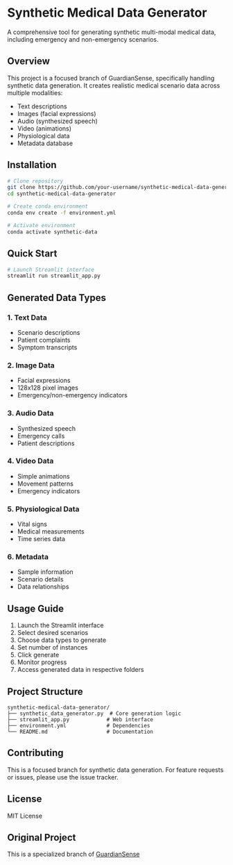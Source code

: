 # Synthetic Medical Data Generator

A comprehensive tool for generating synthetic multi-modal medical data, including emergency and non-emergency scenarios.

## Overview
This project is a focused branch of GuardianSense, specifically handling synthetic data generation. It creates realistic medical scenario data across multiple modalities:
- Text descriptions
- Images (facial expressions)
- Audio (synthesized speech)
- Video (animations)
- Physiological data
- Metadata database

## Installation

```bash
# Clone repository
git clone https://github.com/your-username/synthetic-medical-data-generator.git
cd synthetic-medical-data-generator

# Create conda environment
conda env create -f environment.yml

# Activate environment
conda activate synthetic-data
```

## Quick Start

```bash
# Launch Streamlit interface
streamlit run streamlit_app.py
```

## Generated Data Types

### 1. Text Data
- Scenario descriptions
- Patient complaints
- Symptom transcripts

### 2. Image Data
- Facial expressions
- 128x128 pixel images
- Emergency/non-emergency indicators

### 3. Audio Data
- Synthesized speech
- Emergency calls
- Patient descriptions

### 4. Video Data
- Simple animations
- Movement patterns
- Emergency indicators

### 5. Physiological Data
- Vital signs
- Medical measurements
- Time series data

### 6. Metadata
- Sample information
- Scenario details
- Data relationships

## Usage Guide

1. Launch the Streamlit interface
2. Select desired scenarios
3. Choose data types to generate
4. Set number of instances
5. Click generate
6. Monitor progress
7. Access generated data in respective folders

## Project Structure
```
synthetic-medical-data-generator/
├── synthetic_data_generator.py  # Core generation logic
├── streamlit_app.py            # Web interface
├── environment.yml             # Dependencies
└── README.md                   # Documentation
```

## Contributing
This is a focused branch for synthetic data generation. For feature requests or issues, please use the issue tracker.

## License
MIT License

## Original Project
This is a specialized branch of [GuardianSense](https://github.com/your-username/guardiansense)
